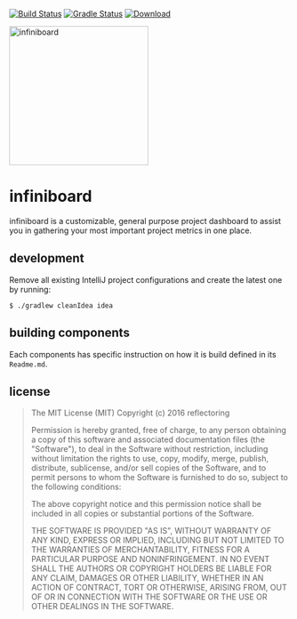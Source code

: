 [![Build Status](https://circleci.com/gh/reflectoring/infiniboard.svg?style=shield&circle-token=b5481c7e89b830ae2579de7a5303f495a96fc8b2)](https://circleci.com/gh/reflectoring/infiniboard) [![Gradle Status](https://gradleupdate.appspot.com/reflectoring/infiniboard/status.svg?branch=master)](https://gradleupdate.appspot.com/reflectoring/infiniboard/status) [ ![Download](https://api.bintray.com/packages/reflectoring/infiniboard/releases/images/download.svg) ](https://bintray.com/reflectoring/infiniboard/releases/_latestVersion)

<img src="https://raw.githubusercontent.com/reflectoring/infiniboard/master/docs/assets/infiniboard.png" alt="infiniboard" width="250px" height="250px" />  

# infiniboard
infiniboard is a customizable, general purpose project dashboard to assist you in gathering your most important project metrics in one place.


## development

Remove all existing IntelliJ project configurations and create the latest one by running:
```
$ ./gradlew cleanIdea idea
```

## building components
Each components has specific instruction on how it is build defined in its `Readme.md`.

## license

> The MIT License (MIT)
> Copyright (c) 2016 reflectoring
> 
> Permission is hereby granted, free of charge, to any person obtaining a copy of this software and associated documentation files (the "Software"), to deal in the Software without restriction, including without limitation the rights to use, copy, modify, merge, publish, distribute, sublicense, and/or sell copies of the Software, and to permit persons to whom the Software is furnished to do so, subject to the following conditions:
> 
> The above copyright notice and this permission notice shall be included in all copies or substantial portions of the Software.
> 
> THE SOFTWARE IS PROVIDED "AS IS", WITHOUT WARRANTY OF ANY KIND, EXPRESS OR IMPLIED, INCLUDING BUT NOT LIMITED TO THE WARRANTIES OF MERCHANTABILITY, FITNESS FOR A PARTICULAR PURPOSE AND NONINFRINGEMENT. IN NO EVENT SHALL THE AUTHORS OR COPYRIGHT HOLDERS BE LIABLE FOR ANY CLAIM, DAMAGES OR OTHER LIABILITY, WHETHER IN AN ACTION OF CONTRACT, TORT OR OTHERWISE, ARISING FROM, OUT OF OR IN CONNECTION WITH THE SOFTWARE OR THE USE OR OTHER DEALINGS IN THE SOFTWARE.
